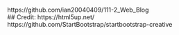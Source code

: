<br>
https://github.com/ian20040409/111-2_Web_Blog<br>
## Credit:
https://html5up.net/  <br>
https://github.com/StartBootstrap/startbootstrap-creative  <br>
  <br>
  <br>
